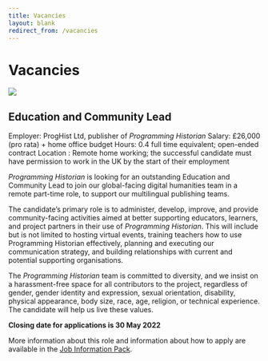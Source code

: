 ```yaml
---
title: Vacancies
layout: blank
redirect_from: /vacancies
---
```


# Vacancies

<img src="{{site.baseurl}}/images/blog/small-owl.png"/>

## Education and Community Lead

Employer: ProgHist Ltd, publisher of _Programming Historian_
Salary: £26,000 (pro rata) + home office budget
Hours: 0.4 full time equivalent; open-ended contract
Location : Remote home working; the successful candidate must have permission to work in the UK by the start of their employment

_Programming Historian_ is looking for an outstanding Education and Community Lead to join our global-facing digital humanities team in a remote part-time role, to support our multilingual publishing teams.

The candidate’s primary role is to administer, develop, improve, and provide community-facing activities aimed at better supporting educators, learners, and project partners in their use of _Programming Historian_. This will include but is not limited to hosting virtual events, training teachers how to use Programming Historian effectively, planning and executing our communication strategy, and building relationships with current and potential supporting organisations.

The _Programming Historian_ team is committed to diversity, and we insist on a harassment-free space for all contributors to the project, regardless of gender, gender identity and expression, sexual orientation, disability, physical appearance, body size, race, age, religion, or technical experience. The candidate will help us live these values.

**Closing date for applications is 30 May 2022**

More information about this role and information about how to apply are available in the [Job Information Pack](/images/blog/Job-Description-Education-and-Community-Lead.pdf).
